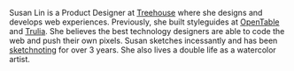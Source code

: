 Susan Lin is a Product Designer at [Treehouse][] where she designs and 
develops web experiences. Previously, she built styleguides at [OpenTable][] 
and [Trulia][]. She believes the best technology designers are able to code 
the web and push their own pixels. Susan sketches incessantly and has been 
[sketchnoting][] for over 3 years. She also lives a double life as a 
watercolor artist.

[Treehouse]: https://teamtreehouse.com/
[OpenTable]: http://www.opentable.com/
[Trulia]: http://www.trulia.com/
[sketchnoting]: sketch.bysusanlin.com/tagged/sketchnotes

